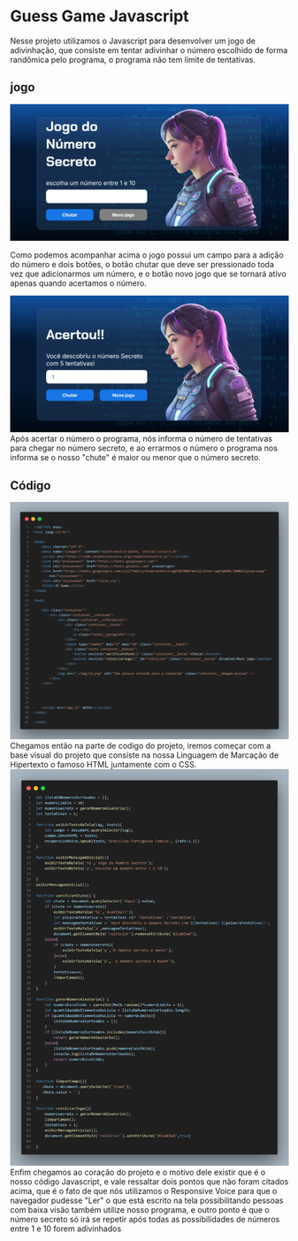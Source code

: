 
# Guess Game Javascript

Nesse projeto utilizamos o Javascript para desenvolver um jogo de adivinhação, que consiste em tentar adivinhar o número escolhido de forma randômica pelo programa, o programa não tem limite de tentativas.






## jogo
<img src="img/game_1.jpg" alt="imagem do jogo ">
<br>

Como podemos acompanhar acima o jogo possui um campo para a adição do número e dois botões, o botão chutar que deve ser pressionado toda vez que adicionarmos um número, e o botão novo jogo que se tornará ativo apenas quando acertamos o número.
<br>

<img src="img/game_2.jpg" alt="imagem do jogo ">
<br>
Após acertar o número o programa, nós informa o número de tentativas para chegar no número secreto, e ao errarmos o número o programa nos informa se o nosso "chute" é maior ou menor que o número secreto.




## Código

<img src="img/code_2.png" alt="imagem do código HTML ">
<br>
Chegamos então na parte de codigo do projeto, iremos começar com a base visual do projeto que consiste na nossa Linguagem de Marcação de Hipertexto o famoso HTML juntamente com o CSS.


<img src="img/code_1.png" alt="imagem do Código Javascript ">
<br>
Enfim chegamos ao coração do projeto e o motivo dele existir que é o nosso código Javascript, e vale ressaltar dois pontos que não foram citados acima, que é o fato de que nós utilizamos o Responsive Voice para que o navegador pudesse "Ler" o que está escrito na tela possibilitando pessoas com baixa visão também utilize nosso programa, e outro ponto é que o número secreto só irá se repetir após todas as possibilidades de números entre 1 e 10 forem adivinhados



